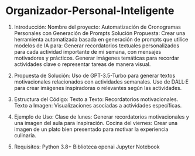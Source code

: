 # Organizador-Personal-Inteligente
1. Introducción:
Nombre del proyecto: Automatización de Cronogramas Personales con Generación de Prompts
Solución Propuesta:
Crear una herramienta automatizada basada en generación de prompts que utilice modelos de IA para:
Generar recordatorios textuales personalizados para cada actividad importante de mi semana, con mensajes motivadores y prácticos.
Generar imágenes temáticas para recordar actividades clave o representar tareas de manera visual.


2. Propuesta de Solución:
Uso de GPT-3.5-Turbo para generar textos motivacionales relacionados con actividades semanales.
Uso de DALL·E para crear imágenes inspiradoras o relevantes según las actividades.


3. Estructura del Código:
Texto a Texto: Recordatorios motivacionales.
Texto a Imagen: Visualizaciones asociadas a actividades específicas.


4. Ejemplo de Uso:
Clase de lunes: Generar recordatorios motivacionales y una imagen del aula para inspiración.
Cocina del viernes: Crear una imagen de un plato bien presentado para motivar la experiencia culinaria.


5. Requisitos:
Python 3.8+
Biblioteca openai
Jupyter Notebook
